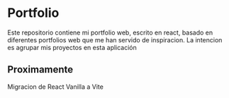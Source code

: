 
# Portfolio
Este repositorio contiene mi portfolio web, escrito en react, basado en diferentes portfolios web que me han servido de inspiracion. La intencion es agrupar mis proyectos en esta aplicación 

## Proximamente
Migracion de React Vanilla a Vite
